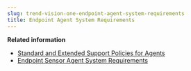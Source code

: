 ```yaml
---
slug: trend-vision-one-endpoint-agent-system-requirements
title: Endpoint Agent System Requirements
---
```


**Related information**

- [Standard and Extended Support Policies for Agents](extended-support-for-agents.md "Review the Trend Micro support policies for older agent versions based on the type of agent installed on your endpoints.")
- [Endpoint Sensor Agent System Requirements](es-agent-sys-reqs.md "View the supported operating systems and their system requirements needed to enable the endpoint sensor.")

